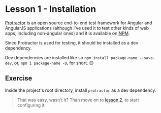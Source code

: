 # Lesson 1 - Installation

[Protractor](http://www.protractortest.org) is an open source end-to-end test framework for Angular and AngularJS applications (although I've used it to test other kinds of web apps, including non-angular ones) and it is available on [NPM](https://www.npmjs.com/package/protractor).

Since Protractor is used for testing, it should be installed as a dev dependency.

Dev dependencies are installed like so `npm install package-name --save-dev`, or, `npm i package-name -D`, for short. 😉

## Exercise

Inside the project's root directory, install `protractor` as a dev dependency.

> That was easy, wasn't it? Than move on to [lesson 2](./2.md), to start configuring it.
